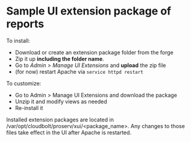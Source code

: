 # Sample UI extension package of reports

To install:
  * Download or create an extension package folder from the forge
  * Zip it up **including the folder name**.
  * Go to *Admin > Manage UI Extensions* and **upload** the zip file
  * (for now) restart Apache via `service httpd restart`

To customize:
  * Go to Admin > Manage UI Extensions and download the package
  * Unzip it and modify views as needed
  * Re-install it

Installed extension packages are located in /var/opt/cloudbolt/proserv/xui/<package_name>.  Any changes to those files take effect in the UI after Apache is restarted.
